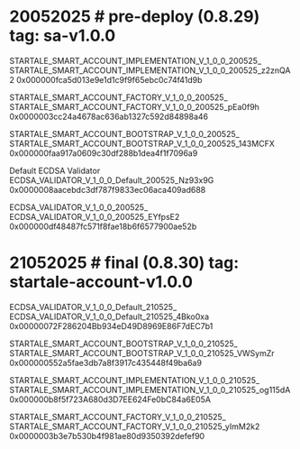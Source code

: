 # 20052025 # pre-deploy (0.8.29) tag: sa-v1.0.0
STARTALE_SMART_ACCOUNT_IMPLEMENTATION_V_1_0_0_200525_
STARTALE_SMART_ACCOUNT_IMPLEMENTATION_V_1_0_0_200525_z2znQA2
0x000000fca5d013e9e1d1c9f9f65ebc0c74f41d9b

STARTALE_SMART_ACCOUNT_FACTORY_V_1_0_0_200525_
STARTALE_SMART_ACCOUNT_FACTORY_V_1_0_0_200525_pEa0f9h
0x0000003cc24a4678ac636ab1327c592d84898a46


STARTALE_SMART_ACCOUNT_BOOTSTRAP_V_1_0_0_200525_
STARTALE_SMART_ACCOUNT_BOOTSTRAP_V_1_0_0_200525_143MCFX
0x000000faa917a0609c30df288b1dea4f1f7096a9

Default ECDSA Validator
ECDSA_VALIDATOR_V_1_0_0_Default_200525_Nz93x9G
0x0000008aacebdc3df787f9833ec06aca409ad688

ECDSA_VALIDATOR_V_1_0_0_200525_
ECDSA_VALIDATOR_V_1_0_0_200525_EYfpsE2
0x000000df48487fc571f8fae18b6f6577900ae52b


# 21052025 # final (0.8.30) tag: startale-account-v1.0.0

ECDSA_VALIDATOR_V_1_0_0_Default_210525_
ECDSA_VALIDATOR_V_1_0_0_Default_210525_4Bko0xa
0x00000072F286204Bb934eD49D8969E86F7dEC7b1

STARTALE_SMART_ACCOUNT_BOOTSTRAP_V_1_0_0_210525_
STARTALE_SMART_ACCOUNT_BOOTSTRAP_V_1_0_0_210525_VWSymZr
0x000000552a5fae3db7a8f3917c435448f49ba6a9

STARTALE_SMART_ACCOUNT_IMPLEMENTATION_V_1_0_0_210525_
STARTALE_SMART_ACCOUNT_IMPLEMENTATION_V_1_0_0_210525_og115dA
0x000000b8f5f723A680d3D7EE624Fe0bC84a6E05A

STARTALE_SMART_ACCOUNT_FACTORY_V_1_0_0_210525_
STARTALE_SMART_ACCOUNT_FACTORY_V_1_0_0_210525_yImM2k2
0x0000003b3e7b530b4f981ae80d9350392defef90

